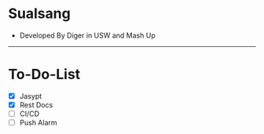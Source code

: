 # Sualsang

- Developed By Diger in USW and Mash Up

---

# To-Do-List

- [x] Jasypt
- [x] Rest Docs
- [ ] CI/CD
- [ ] Push Alarm
